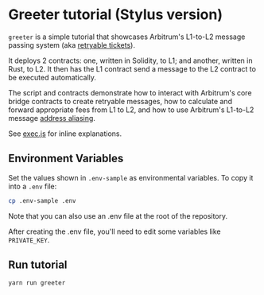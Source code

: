 # Greeter tutorial (Stylus version)

`greeter` is a simple tutorial that showcases Arbitrum's L1-to-L2 message passing system (aka [retryable tickets](<(https://docs.arbitrum.io/how-arbitrum-works/arbos/l1-l2-messaging)>)).

It deploys 2 contracts: one, written in Solidity, to L1; and another, written in Rust, to L2. It then has the L1 contract send a message to the L2 contract to be executed automatically.

The script and contracts demonstrate how to interact with Arbitrum's core bridge contracts to create retryable messages, how to calculate and forward appropriate fees from L1 to L2, and how to use Arbitrum's L1-to-L2 message [address aliasing](https://docs.arbitrum.io/how-arbitrum-works/arbos/l1-l2-messaging#address-aliasing).

See [exec.js](./scripts/exec.js) for inline explanations.

## Environment Variables

Set the values shown in `.env-sample` as environmental variables. To copy it into a `.env` file:

```bash
cp .env-sample .env
```

Note that you can also use an .env file at the root of the repository.

After creating the .env file, you'll need to edit some variables like `PRIVATE_KEY`.

## Run tutorial

```
yarn run greeter
```
